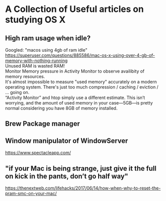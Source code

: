 # A Collection of Useful articles on studying OS X

## High ram usage when idle? 
Googled: "macos using 4gb of ram idle" \
https://superuser.com/questions/885586/mac-os-x-using-over-4-gb-of-memory-with-nothing-running \
Unused RAM is wasted RAM! \
Monitor Memory pressure in Activity Monitor to observe availibity of memory resources. \
It's almost impossible to measure "used memory" accurately on a modern operating system. There's just too much compression / caching / eviction / ... going on. \
“Activity Monitor” and htop simply use a different estimate. This isn’t worrying, and the amount of used memory in your case—5GB—is pretty normal considering you have 8GB of memory installed.

## Brew Package manager 

## Window manipulator of WindowServer
https://www.spectacleapp.com/

## "if your Mac is being strange, just give it the full on kick in the pants, don’t go half way"
https://thenextweb.com/lifehacks/2017/06/14/how-when-why-to-reset-the-pram-smc-on-your-mac/
